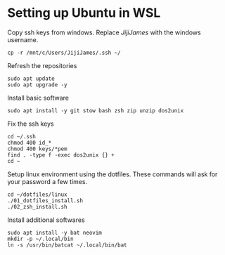 # Setting up Ubuntu in WSL
Copy ssh keys from windows. Replace *JijiJames* with the windows username.
```
cp -r /mnt/c/Users/JijiJames/.ssh ~/
```
Refresh the repositories
```
sudo apt update
sudo apt upgrade -y
```
Install basic software
```
sudo apt install -y git stow bash zsh zip unzip dos2unix
```
Fix the ssh keys
```
cd ~/.ssh
chmod 400 id_*
chmod 400 keys/*pem
find . -type f -exec dos2unix {} +
cd ~
```
Setup linux environment using the dotfiles. These commands will ask for your password a few times.
```
cd ~/dotfiles/linux
./01_dotfiles_install.sh
./02_zsh_install.sh
```
Install additional softwares
```
sudo apt install -y bat neovim
mkdir -p ~/.local/bin
ln -s /usr/bin/batcat ~/.local/bin/bat
```
